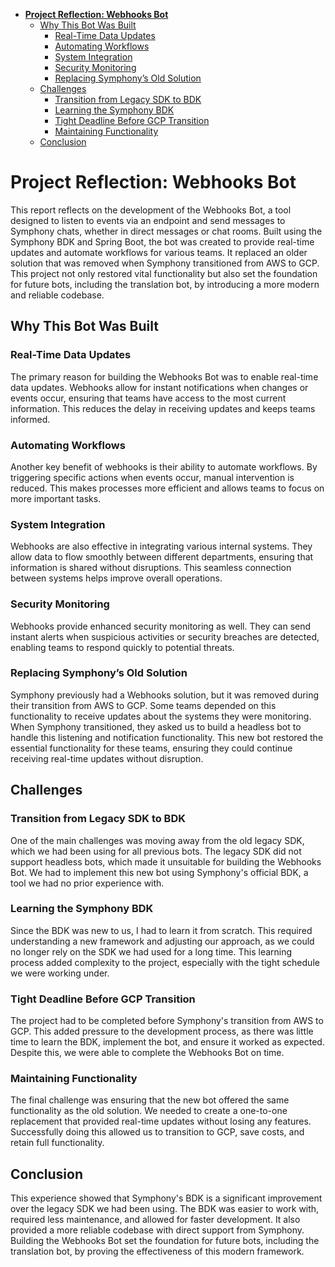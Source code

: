 - [**Project Reflection: Webhooks Bot**](#project-reflection-webhooks-bot)
	- [Why This Bot Was Built](#why-this-bot-was-built)
		- [Real-Time Data Updates](#real-time-data-updates)
		- [Automating Workflows](#automating-workflows)
		- [System Integration](#system-integration)
		- [Security Monitoring](#security-monitoring)
		- [Replacing Symphony’s Old Solution](#replacing-symphonys-old-solution)
	- [Challenges](#challenges)
		- [Transition from Legacy SDK to BDK](#transition-from-legacy-sdk-to-bdk)
		- [Learning the Symphony BDK](#learning-the-symphony-bdk)
		- [Tight Deadline Before GCP Transition](#tight-deadline-before-gcp-transition)
		- [Maintaining Functionality](#maintaining-functionality)
	- [Conclusion](#conclusion)


# **Project Reflection: Webhooks Bot**

This report reflects on the development of the Webhooks Bot, a tool designed to listen to events via an endpoint and send messages to Symphony chats, whether in direct messages or chat rooms. Built using the Symphony BDK and Spring Boot, the bot was created to provide real-time updates and automate workflows for various teams. It replaced an older solution that was removed when Symphony transitioned from AWS to GCP. This project not only restored vital functionality but also set the foundation for future bots, including the translation bot, by introducing a more modern and reliable codebase.

## Why This Bot Was Built

### Real-Time Data Updates
The primary reason for building the Webhooks Bot was to enable real-time data updates. Webhooks allow for instant notifications when changes or events occur, ensuring that teams have access to the most current information. This reduces the delay in receiving updates and keeps teams informed.

### Automating Workflows
Another key benefit of webhooks is their ability to automate workflows. By triggering specific actions when events occur, manual intervention is reduced. This makes processes more efficient and allows teams to focus on more important tasks.

### System Integration
Webhooks are also effective in integrating various internal systems. They allow data to flow smoothly between different departments, ensuring that information is shared without disruptions. This seamless connection between systems helps improve overall operations.

### Security Monitoring
Webhooks provide enhanced security monitoring as well. They can send instant alerts when suspicious activities or security breaches are detected, enabling teams to respond quickly to potential threats.

### Replacing Symphony’s Old Solution
Symphony previously had a Webhooks solution, but it was removed during their transition from AWS to GCP. Some teams depended on this functionality to receive updates about the systems they were monitoring. When Symphony transitioned, they asked us to build a headless bot to handle this listening and notification functionality. This new bot restored the essential functionality for these teams, ensuring they could continue receiving real-time updates without disruption.

## Challenges

### Transition from Legacy SDK to BDK
One of the main challenges was moving away from the old legacy SDK, which we had been using for all previous bots. The legacy SDK did not support headless bots, which made it unsuitable for building the Webhooks Bot. We had to implement this new bot using Symphony's official BDK, a tool we had no prior experience with.

### Learning the Symphony BDK
Since the BDK was new to us, I had to learn it from scratch. This required understanding a new framework and adjusting our approach, as we could no longer rely on the SDK we had used for a long time. This learning process added complexity to the project, especially with the tight schedule we were working under.

### Tight Deadline Before GCP Transition
The project had to be completed before Symphony's transition from AWS to GCP. This added pressure to the development process, as there was little time to learn the BDK, implement the bot, and ensure it worked as expected. Despite this, we were able to complete the Webhooks Bot on time.

### Maintaining Functionality
The final challenge was ensuring that the new bot offered the same functionality as the old solution. We needed to create a one-to-one replacement that provided real-time updates without losing any features. Successfully doing this allowed us to transition to GCP, save costs, and retain full functionality.

## Conclusion

This experience showed that Symphony's BDK is a significant improvement over the legacy SDK we had been using. The BDK was easier to work with, required less maintenance, and allowed for faster development. It also provided a more reliable codebase with direct support from Symphony. Building the Webhooks Bot set the foundation for future bots, including the translation bot, by proving the effectiveness of this modern framework.


